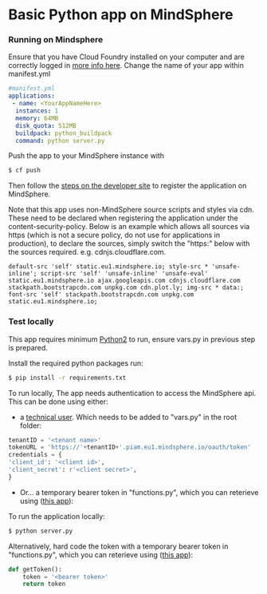 # Basic Python app on MindSphere

### Running on Mindsphere
Ensure that you have Cloud Foundry installed on your computer and are correctly logged in [more info here](https://developer.mindsphere.io/paas/index.html).
Change the name of your app within manifest.yml
```yaml
#manifest.yml
applications:
 - name: <YourAppNameHere>
  instances: 1
  memory: 64MB
  disk_quota: 512MB
  buildpack: python_buildpack
  command: python server.py
```

Push the app to your MindSphere instance with
```sh
$ cf push
```
Then follow the [steps on the developer site](https://developer.mindsphere.io/howto/howto-cf-running-app.html#deploy-the-application-to-cloud-foundry-via-cf-cli) to register the application on MindSphere.

Note that this app uses non-MindSphere source scripts and styles via cdn. These need to be declared when registering the application under the content-security-policy. Below is an example which allows all sources via https (which is not a secure policy, do not use for applications in production), to declare the sources, simply switch the "https:" below with the sources required. e.g. cdnjs.cloudflare.com.

```
default-src 'self' static.eu1.mindsphere.io; style-src * 'unsafe-inline'; script-src 'self' 'unsafe-inline' 'unsafe-eval' static.eu1.mindsphere.io ajax.googleapis.com cdnjs.cloudflare.com stackpath.bootstrapcdn.com unpkg.com cdn.plot.ly; img-src * data:; font-src 'self' stackpath.bootstrapcdn.com unpkg.com static.eu1.mindsphere.io;
```

### Test locally
This app requires minimum [Python2](https://www.python.org/download/releases/2.0/) to run, ensure vars.py in previous step is prepared.

Install the required python packages run:
```sh
$ pip install -r requirements.txt
```
To run locally, The app needs authentication to access the MindSphere api. This can be done using either:

 - a [technical user](https://developer.mindsphere.io/howto/howto-selfhosted/index.html#step-1-create-service-credentials).  Which needs to be added to "vars.py" in the root folder:

```py
tenantID = '<tenant name>'
tokenURL = 'https://'+tenantID+'.piam.eu1.mindsphere.io/oauth/token'
credentials = {
'client_id': '<client id>',
'client_secret': r'<client secret>',
}
```

 - Or... a temporary bearer token in "functions.py", which you can reterieve using ([this app](https://github.com/rexkc/mdsp-token-vendor)):

To run the application locally:
```sh
$ python server.py
```

Alternatively, hard code the token with a temporary bearer token in "functions.py", which you can reterieve using ([this app](https://github.com/rexkc/mdsp-token-vendor)):

```py
def getToken():
    token = '<bearer token>'
    return token
```
